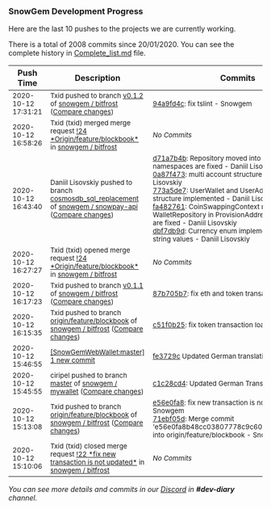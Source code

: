 
### SnowGem Development Progress

Here are the last 10 pushes to the projects we are currently working.

There is a total of 2008 commits since 20/01/2020. You can see the complete history in
 [Complete_list.md](Complete_list.md) file.

| Push Time | Description | Commits |
| --- | --- | --- |
| <sub>2020-10-12 17:31:21</sub> | <sub>Txid pushed to branch [v0\.1\.2](https://gitlab.com/snowgem/bitfrost/commits/v0.1.2) of [snowgem / bitfrost](https://gitlab.com/snowgem/bitfrost) ([Compare changes](https://gitlab.com/snowgem/bitfrost/compare/88141f8358a80b6b9833d9c6978ad6adf3939d9a...94a9fd4cf72b8a91956400115225cd901bf3ba06))</sub> | <sub>[94a9fd4c](https://gitlab.com/snowgem/bitfrost/-/commit/94a9fd4cf72b8a91956400115225cd901bf3ba06): fix tslint - Snowgem</sub> |
| <sub>2020-10-12 16:58:26</sub> | <sub>Txid (txid) merged merge request [\!24 \*Origin/feature/blockbook\*](https://gitlab.com/snowgem/bitfrost/-/merge_requests/24) in [snowgem / bitfrost](https://gitlab.com/snowgem/bitfrost)</sub> | <sub>_No Commits_</sub> |
| <sub>2020-10-12 16:43:40</sub> | <sub>Daniil Lisovskiy pushed to branch [cosmosdb\_sql\_replacement](https://gitlab.com/snowgem/snowpay-api/commits/cosmosdb_sql_replacement) of [snowgem / snowpay\-api](https://gitlab.com/snowgem/snowpay-api) ([Compare changes](https://gitlab.com/snowgem/snowpay-api/compare/69dce30c874953242fa83479c87837571794c953...dbf7db9da50e0e21df2f027f7999001bdd591486))</sub> | <sub>[d71a7b4b](https://gitlab.com/snowgem/snowpay-api/-/commit/d71a7b4bee8e65d8b37cd76760ee97e81edb3607): Repository moved into Repository folder, namespaces are fixed - Daniil Lisovskiy<br>[0a87f473](https://gitlab.com/snowgem/snowpay-api/-/commit/0a87f473c4b9559de100d4d17a52308583c78335): multi account structure tested - Daniil Lisovskiy<br>[773a5de7](https://gitlab.com/snowgem/snowpay-api/-/commit/773a5de79f6ac8fa3c5995669356309e688fab37): UserWallet and UserAddress new structure implemented - Daniil Lisovskiy<br>[fa482761](https://gitlab.com/snowgem/snowpay-api/-/commit/fa48276157d650bdac4680d6930e10eb78ef35a1): CoinSwappingContext replaced by WalletRepository in ProvisionAddressValidator, tests are fixed - Daniil Lisovskiy<br>[dbf7db9d](https://gitlab.com/snowgem/snowpay-api/-/commit/dbf7db9da50e0e21df2f027f7999001bdd591486): Currency enum implemented instead of string values - Daniil Lisovskiy</sub> |
| <sub>2020-10-12 16:27:27</sub> | <sub>Txid (txid) opened merge request [\!24 \*Origin/feature/blockbook\*](https://gitlab.com/snowgem/bitfrost/-/merge_requests/24) in [snowgem / bitfrost](https://gitlab.com/snowgem/bitfrost)</sub> | <sub>_No Commits_</sub> |
| <sub>2020-10-12 16:17:23</sub> | <sub>Txid pushed to branch [v0\.1\.1](https://gitlab.com/snowgem/bitfrost/commits/v0.1.1) of [snowgem / bitfrost](https://gitlab.com/snowgem/bitfrost) ([Compare changes](https://gitlab.com/snowgem/bitfrost/compare/d34e61ecd4bf785f44d76b4f57b3eff1af2d2339...87b705b71706bc3c04d92e951f4b3a4dd84ee101))</sub> | <sub>[87b705b7](https://gitlab.com/snowgem/bitfrost/-/commit/87b705b71706bc3c04d92e951f4b3a4dd84ee101): fix eth and token transaction - Snowgem</sub> |
| <sub>2020-10-12 16:15:35</sub> | <sub>Txid pushed to branch [origin/feature/blockbook](https://gitlab.com/snowgem/bitfrost/commits/origin/feature/blockbook) of [snowgem / bitfrost](https://gitlab.com/snowgem/bitfrost) ([Compare changes](https://gitlab.com/snowgem/bitfrost/compare/71ebf05d7ea5834627963a731423ddd108e25aae...c51f0b25bd9635c176edb6d175c837ba354889df))</sub> | <sub>[c51f0b25](https://gitlab.com/snowgem/bitfrost/-/commit/c51f0b25bd9635c176edb6d175c837ba354889df): fix token transaction loading - Snowgem</sub> |
| <sub>2020-10-12 15:46:55</sub> | <sub>[[SnowGemWebWallet:master] 1 new commit](https://github.com/Snowgem/SnowGemWebWallet/commit/fe3729cb64dbd308ffb90b9d3623ff1d3413211a)</sub> | <sub>[fe3729c](https://github.com/Snowgem/SnowGemWebWallet/commit/fe3729cb64dbd308ffb90b9d3623ff1d3413211a) Updated German translation - ciripel</sub> |
| <sub>2020-10-12 15:45:55</sub> | <sub>ciripel pushed to branch [master](https://gitlab.com/snowgem/mywallet/commits/master) of [snowgem / mywallet](https://gitlab.com/snowgem/mywallet) ([Compare changes](https://gitlab.com/snowgem/mywallet/compare/a7102fe920e27ed71d3305213552af63a3811497...c1c28cd44768fe6697dda58ea59fd48497731ea4))</sub> | <sub>[c1c28cd4](https://gitlab.com/snowgem/mywallet/-/commit/c1c28cd44768fe6697dda58ea59fd48497731ea4): Updated German Translation - ciripel</sub> |
| <sub>2020-10-12 15:13:08</sub> | <sub>Txid pushed to branch [origin/feature/blockbook](https://gitlab.com/snowgem/bitfrost/commits/origin/feature/blockbook) of [snowgem / bitfrost](https://gitlab.com/snowgem/bitfrost) ([Compare changes](https://gitlab.com/snowgem/bitfrost/compare/3a6946e992529f497a7d57daaca1fc1bd4c93aec...71ebf05d7ea5834627963a731423ddd108e25aae))</sub> | <sub>[e56e0fa8](https://gitlab.com/snowgem/bitfrost/-/commit/e56e0fa8b48cc03807778c9c60515a9323f17140): fix new transaction is not updated - Snowgem<br>[71ebf05d](https://gitlab.com/snowgem/bitfrost/-/commit/71ebf05d7ea5834627963a731423ddd108e25aae): Merge commit 'e56e0fa8b48cc03807778c9c60515a9323f17140' into origin/feature/blockbook - Snowgem</sub> |
| <sub>2020-10-12 15:10:06</sub> | <sub>Txid (txid) closed merge request [\!22 \*fix new transaction is not updated\*](https://gitlab.com/snowgem/bitfrost/-/merge_requests/22) in [snowgem / bitfrost](https://gitlab.com/snowgem/bitfrost)</sub> | <sub>_No Commits_</sub> |

_You can see more details and commits in our [Discord](https://discord.gg/zumGnbg) in **#dev-diary** channel._
